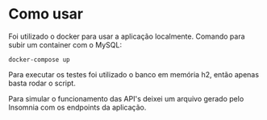 # Como usar

Foi utilizado o docker para usar a aplicação localmente. Comando para subir um container com o MySQL:

```docker-compose up```

Para executar os testes foi utilizado o banco em memória h2, então apenas basta rodar o script.

Para simular o funcionamento das API's deixei um arquivo gerado pelo Insomnia com os endpoints da aplicação.